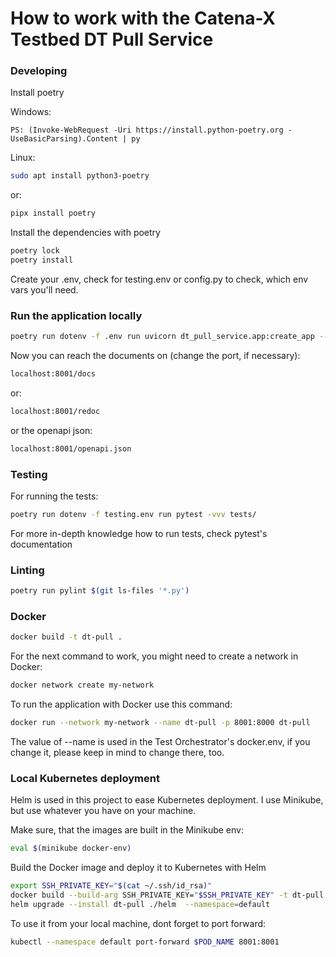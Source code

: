 # How to work with the Catena-X Testbed DT Pull Service

### Developing
Install poetry

Windows:
```
PS: (Invoke-WebRequest -Uri https://install.python-poetry.org -UseBasicParsing).Content | py
```

Linux:
```sh
sudo apt install python3-poetry
```
or:
```sh
pipx install poetry
```

Install the dependencies with poetry
```sh
poetry lock
poetry install
```

Create your .env, check for testing.env or config.py to check, which env vars you'll need.

### Run the application locally

```sh
poetry run dotenv -f .env run uvicorn dt_pull_service.app:create_app --reload --proxy-headers --factory --port 8001
```
Now you can reach the documents on (change the port, if necessary):
```sh
localhost:8001/docs
```
or:
```sh
localhost:8001/redoc
```
or the openapi json:
```sh
localhost:8001/openapi.json
```

### Testing

For running the tests:
```sh
poetry run dotenv -f testing.env run pytest -vvv tests/
```
For more in-depth knowledge how to run tests, check pytest's documentation

### Linting
```sh
poetry run pylint $(git ls-files '*.py')
```

### Docker
```sh
docker build -t dt-pull .
```

For the next command to work, you might need to create a network in Docker:
```sh
docker network create my-network
```

To run the application with Docker use this command:
```sh
docker run --network my-network --name dt-pull -p 8001:8000 dt-pull
```

The value of --name is used in the Test Orchestrator's docker.env, if you change it, please keep in mind to change there, too.

### Local Kubernetes deployment

Helm is used in this project to ease Kubernetes deployment.
I use Minikube, but use whatever you have on your machine.

Make sure, that the images are built in the Minikube env:
```sh
eval $(minikube docker-env)
```

Build the Docker image and deploy it to Kubernetes with Helm
```sh
export SSH_PRIVATE_KEY="$(cat ~/.ssh/id_rsa)"
docker build --build-arg SSH_PRIVATE_KEY="$SSH_PRIVATE_KEY" -t dt-pull:latest .
helm upgrade --install dt-pull ./helm  --namespace=default
```

To use it from your local machine, dont forget to port forward:
```sh
kubectl --namespace default port-forward $POD_NAME 8001:8001
```
